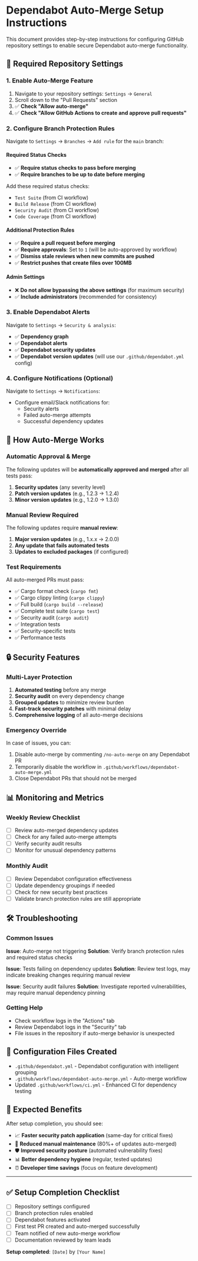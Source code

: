 # Dependabot Auto-Merge Setup Instructions

This document provides step-by-step instructions for configuring GitHub repository settings to enable secure Dependabot auto-merge functionality.

## 🔧 Required Repository Settings

### 1. Enable Auto-Merge Feature

1. Navigate to your repository settings: `Settings` → `General`
2. Scroll down to the "Pull Requests" section
3. ✅ **Check "Allow auto-merge"**
4. ✅ **Check "Allow GitHub Actions to create and approve pull requests"**

### 2. Configure Branch Protection Rules

Navigate to `Settings` → `Branches` → `Add rule` for the `main` branch:

#### Required Status Checks
- ✅ **Require status checks to pass before merging**
- ✅ **Require branches to be up to date before merging**

Add these required status checks:
- `Test Suite` (from CI workflow)
- `Build Release` (from CI workflow)
- `Security Audit` (from CI workflow)
- `Code Coverage` (from CI workflow)

#### Additional Protection Rules
- ✅ **Require a pull request before merging**
- ✅ **Require approvals**: Set to `1` (will be auto-approved by workflow)
- ✅ **Dismiss stale reviews when new commits are pushed**
- ✅ **Restrict pushes that create files over 100MB**

#### Admin Settings
- ❌ **Do not allow bypassing the above settings** (for maximum security)
- ✅ **Include administrators** (recommended for consistency)

### 3. Enable Dependabot Alerts

Navigate to `Settings` → `Security & analysis`:

- ✅ **Dependency graph**
- ✅ **Dependabot alerts**
- ✅ **Dependabot security updates**
- ✅ **Dependabot version updates** (will use our `.github/dependabot.yml` config)

### 4. Configure Notifications (Optional)

Navigate to `Settings` → `Notifications`:

- Configure email/Slack notifications for:
  - Security alerts
  - Failed auto-merge attempts
  - Successful dependency updates

## 🚀 How Auto-Merge Works

### Automatic Approval & Merge
The following updates will be **automatically approved and merged** after all tests pass:

1. **Security updates** (any severity level)
2. **Patch version updates** (e.g., 1.2.3 → 1.2.4)
3. **Minor version updates** (e.g., 1.2.0 → 1.3.0)

### Manual Review Required
The following updates require **manual review**:

1. **Major version updates** (e.g., 1.x.x → 2.0.0)
2. **Any update that fails automated tests**
3. **Updates to excluded packages** (if configured)

### Test Requirements
All auto-merged PRs must pass:
- ✅ Cargo format check (`cargo fmt`)
- ✅ Cargo clippy linting (`cargo clippy`)
- ✅ Full build (`cargo build --release`)
- ✅ Complete test suite (`cargo test`)
- ✅ Security audit (`cargo audit`)
- ✅ Integration tests
- ✅ Security-specific tests
- ✅ Performance tests

## 🔒 Security Features

### Multi-Layer Protection
1. **Automated testing** before any merge
2. **Security audit** on every dependency change
3. **Grouped updates** to minimize review burden
4. **Fast-track security patches** with minimal delay
5. **Comprehensive logging** of all auto-merge decisions

### Emergency Override
In case of issues, you can:
1. Disable auto-merge by commenting `/no-auto-merge` on any Dependabot PR
2. Temporarily disable the workflow in `.github/workflows/dependabot-auto-merge.yml`
3. Close Dependabot PRs that should not be merged

## 📊 Monitoring and Metrics

### Weekly Review Checklist
- [ ] Review auto-merged dependency updates
- [ ] Check for any failed auto-merge attempts
- [ ] Verify security audit results
- [ ] Monitor for unusual dependency patterns

### Monthly Audit
- [ ] Review Dependabot configuration effectiveness
- [ ] Update dependency groupings if needed
- [ ] Check for new security best practices
- [ ] Validate branch protection rules are still appropriate

## 🛠️ Troubleshooting

### Common Issues

**Issue**: Auto-merge not triggering
**Solution**: Verify branch protection rules and required status checks

**Issue**: Tests failing on dependency updates
**Solution**: Review test logs, may indicate breaking changes requiring manual review

**Issue**: Security audit failures
**Solution**: Investigate reported vulnerabilities, may require manual dependency pinning

### Getting Help

- Check workflow logs in the "Actions" tab
- Review Dependabot logs in the "Security" tab
- File issues in the repository if auto-merge behavior is unexpected

## 📝 Configuration Files Created

- `.github/dependabot.yml` - Dependabot configuration with intelligent grouping
- `.github/workflows/dependabot-auto-merge.yml` - Auto-merge workflow
- Updated `.github/workflows/ci.yml` - Enhanced CI for dependency testing

## 🎯 Expected Benefits

After setup completion, you should see:
- 📈 **Faster security patch application** (same-day for critical fixes)
- 🔄 **Reduced manual maintenance** (80%+ of updates auto-merged)
- 🛡️ **Improved security posture** (automated vulnerability fixes)
- 📊 **Better dependency hygiene** (regular, tested updates)
- ⏰ **Developer time savings** (focus on feature development)

---

## ✅ Setup Completion Checklist

- [ ] Repository settings configured
- [ ] Branch protection rules enabled
- [ ] Dependabot features activated
- [ ] First test PR created and auto-merged successfully
- [ ] Team notified of new auto-merge workflow
- [ ] Documentation reviewed by team leads

**Setup completed**: `[Date]` by `[Your Name]`
